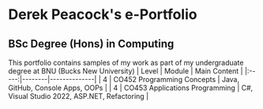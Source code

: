 # Derek Peacock's e-Portfolio
## BSc Degree (Hons) in Computing
This portfolio contains samples of my work as part of my undergraduate degree at BNU (Bucks New University)
| Level | Module | Main Content |
|:-----:|--------|--------------|
| 4 | CO452 Programming Concepts | Java, GitHub, Console Apps, OOPs |
| 4 | CO453 Applications Programming | C#, Visual Studio 2022, ASP.NET, Refactoring |
